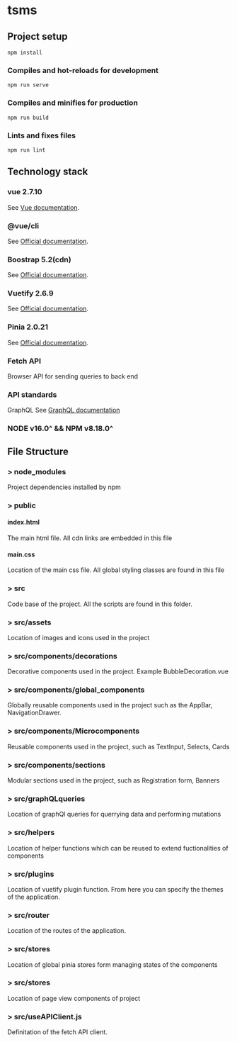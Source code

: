 # tsms


## Project setup
```
npm install
```

### Compiles and hot-reloads for development
```
npm run serve
```

### Compiles and minifies for production
```
npm run build
```

### Lints and fixes files
```
npm run lint
```

## Technology stack
### vue 2.7.10
See [Vue documentation](https://vuejs.org/).

### @vue/cli 
See [Official documentation](https://cli.vuejs.org/).

### Boostrap 5.2(cdn)
See [Official documentation](https://getbootstrap.com/docs/5.2/getting-started/introduction/).

### Vuetify 2.6.9
See [Official documentation](https://vuetifyjs.com/en/getting-started/installation/).

### Pinia 2.0.21
See [Official documentation](https://pinia.vuejs.org/introduction.html).

### Fetch API
Browser API for sending queries to back end

### API standards
GraphQL 
See [GraphQL documentation](https://graphql.org/)

### NODE v16.0^ && NPM v8.18.0^

## File Structure
### > node_modules
Project dependencies installed by npm

### > public
#### index.html
The main html file.
All cdn links are embedded in this file

#### main.css
Location of the main css file.
All global styling classes are found in this file

### > src
Code base of the project. All the scripts are found in this folder.

### > src/assets
Location of images and icons used in the project

### > src/components/decorations
Decorative components used in the project. Example BubbleDecoration.vue

###  > src/components/global_components
Globally reusable components used in the project such as the AppBar, NavigationDrawer.

### > src/components/Microcomponents
Reusable components used in the project, such as TextInput, Selects, Cards

### > src/components/sections
Modular sections used in the project, such as Registration form, Banners

### > src/graphQLqueries
Location of graphQl queries for querrying data and performing mutations

### > src/helpers
Location of helper functions which can be reused to extend fuctionalities of components

### > src/plugins
Location of vuetify plugin function. From here you can specify the themes of the application.

### > src/router
Location of the routes of the application.

### > src/stores
Location of global pinia stores form managing states of the components

### > src/stores
Location of page view components of project

### > src/useAPIClient.js
Definitation of the fetch API client.







